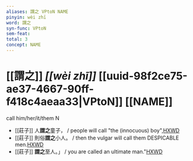 ```yaml
---
aliases: 謂之 VPtoN NAME
pinyin: wèi zhī
word: 謂之
syn-func: VPtoN
sem-feat: 
total: 3
concept: NAME 
---
```

# [[謂之]] *[[wèi zhī]]*  [[uuid-98f2ce75-ae37-4667-90ff-f418c4aeaa33|VPtoN]] [[NAME]]
call him/her/it/them N
 - [[莊子]] 人**謂之**童子，
                     / people will call "the (innocuous) boy",[HXWD](https://hxwd.org/textview.html?location=KR5c0126_tls_004-4a.11)
 - [[莊子]] 則俗**謂之**小人。
                     / then the vulgar will call them DESPICABLE men.[HXWD](https://hxwd.org/textview.html?location=KR5c0126_tls_008-6a.38)
 - [[莊子]] **謂之**至人。」
                     / you are called an ultimate man."[HXWD](https://hxwd.org/textview.html?location=KR5c0126_tls_021-8a.6)